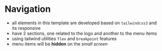 # Navigation

- all elements in this template are developed based on `tailwindcss3` and its responsive
- have 2 sections, one related to the logo and another to the menu items
- using tailwind utilities `flex` and `breakpoint` features
- menu items will be **hidden** on the _small screen_
